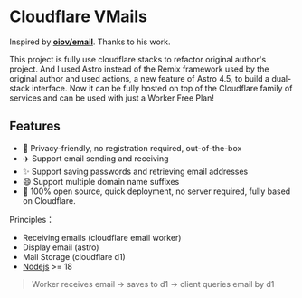 # Cloudflare VMails

Inspired by **[oiov/email](https://github.com/oiov/vmail)**. Thanks to his work.

This project is fully use cloudflare stacks to refactor original author's project. And I used Astro instead of the Remix framework used by the original author and used actions, a new feature of Astro 4.5, to build a dual-stack interface. Now it can be fully hosted on top of the Cloudflare family of services and can be used with just a Worker Free Plan!

## Features

- 🎯 Privacy-friendly, no registration required, out-of-the-box
- ✈️ Support email sending and receiving
- ✨ Support saving passwords and retrieving email addresses
- 😄 Support multiple domain name suffixes
- 🚀 100% open source, quick deployment, no server required, fully based on Cloudflare.

Principles：

- Receiving emails (cloudflare email worker)
- Display email (astro)
- Mail Storage (cloudflare d1)
- [Nodejs](https://nodejs.org) >= 18

> Worker receives email -> saves to d1 -> client queries email by d1
